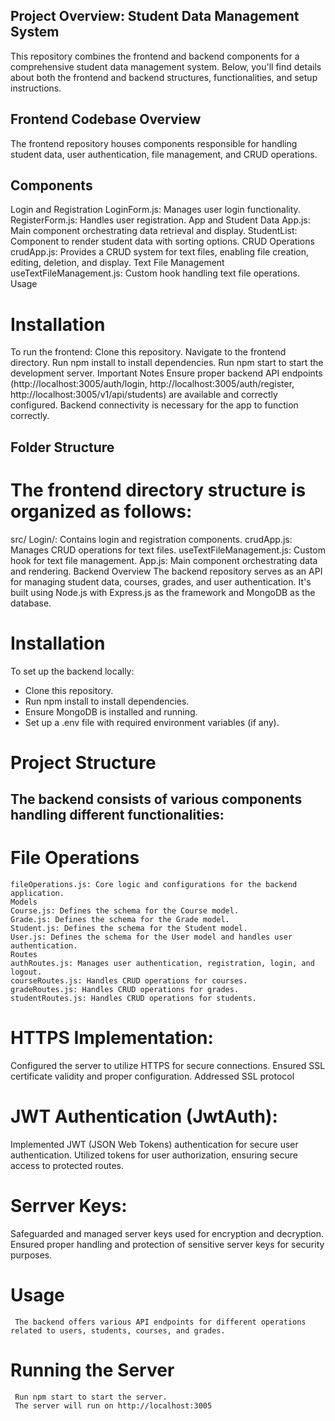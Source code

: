 ## Project Overview: Student Data Management System
This repository combines the frontend and backend components for a comprehensive student data management system. Below, you'll find details about both the frontend and backend structures, functionalities, and setup instructions.

## Frontend Codebase Overview
The frontend repository houses components responsible for handling student data, user authentication, file management, and CRUD operations.

## Components
Login and Registration
LoginForm.js: Manages user login functionality.
RegisterForm.js: Handles user registration.
App and Student Data
App.js: Main component orchestrating data retrieval and display.
StudentList: Component to render student data with sorting options.
CRUD Operations
crudApp.js: Provides a CRUD system for text files, enabling file creation, editing, deletion, and display.
Text File Management
useTextFileManagement.js: Custom hook handling text file operations.
Usage


# Installation
To run the frontend:
Clone this repository.
Navigate to the frontend directory.
Run npm install to install dependencies.
Run npm start to start the development server.
Important Notes
Ensure proper backend API endpoints 
(http://localhost:3005/auth/login, 
http://localhost:3005/auth/register,
http://localhost:3005/v1/api/students) are available and correctly configured.
Backend connectivity is necessary for the app to function correctly.

## Folder Structure
# The frontend directory structure is organized as follows:
src/
    Login/: Contains login and registration components.
    crudApp.js: Manages CRUD operations for text files.
    useTextFileManagement.js: Custom hook for text file management.
    App.js: Main component orchestrating data and rendering.
Backend Overview
The backend repository serves as an API for managing student data, courses, grades, and user authentication. It's built using Node.js with Express.js as the framework and MongoDB as the database.

# Installation

To set up the backend locally:
- Clone this repository.
- Run npm install to install dependencies.
- Ensure MongoDB is installed and running.
- Set up a .env file with required environment variables (if any).

# Project Structure

## The backend consists of various components handling different functionalities:

# File Operations
    fileOperations.js: Core logic and configurations for the backend application.
    Models
    Course.js: Defines the schema for the Course model.
    Grade.js: Defines the schema for the Grade model.
    Student.js: Defines the schema for the Student model.
    User.js: Defines the schema for the User model and handles user authentication.
    Routes
    authRoutes.js: Manages user authentication, registration, login, and logout.
    courseRoutes.js: Handles CRUD operations for courses.
    gradeRoutes.js: Handles CRUD operations for grades.
    studentRoutes.js: Handles CRUD operations for students.

# HTTPS Implementation:

Configured the server to utilize HTTPS for secure connections.
Ensured SSL certificate validity and proper configuration.
Addressed SSL protocol 

# JWT Authentication (JwtAuth):

Implemented JWT (JSON Web Tokens) authentication for secure user authentication.
Utilized tokens for user authorization, ensuring secure access to protected routes.

# Serrver Keys:

Safeguarded and managed server keys used for encryption and decryption.
Ensured proper handling and protection of sensitive server keys for security purposes.

# Usage
     The backend offers various API endpoints for different operations related to users, students, courses, and grades.

# Running the Server
     Run npm start to start the server.
     The server will run on http://localhost:3005 